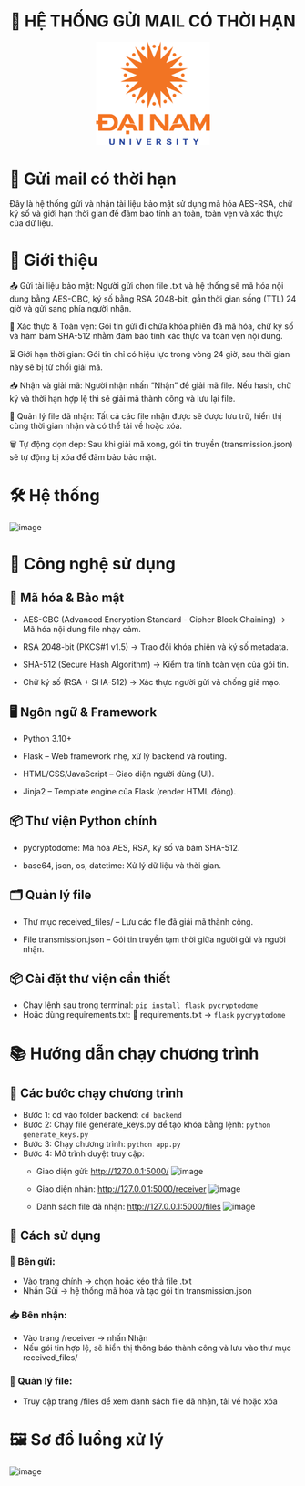 <h1 align="center"> 📩 HỆ THỐNG GỬI MAIL CÓ THỜI HẠN </h1>
 
<div align="center">

<p align="center">
  <img src="logoDaiNam.png" alt="DaiNam University Logo" width="200"/>
</p>

</div>

# 📩 Gửi mail có thời hạn

Đây là hệ thống gửi và nhận tài liệu bảo mật sử dụng mã hóa AES-RSA, chữ ký số và giới hạn thời gian để đảm bảo tính an toàn, toàn vẹn và xác thực của dữ liệu.

# 📝 Giới thiệu
📤 Gửi tài liệu bảo mật: Người gửi chọn file .txt và hệ thống sẽ mã hóa nội dung bằng AES-CBC, ký số bằng RSA 2048-bit, gắn thời gian sống (TTL) 24 giờ và gửi sang phía người nhận.

🔏 Xác thực & Toàn vẹn: Gói tin gửi đi chứa khóa phiên đã mã hóa, chữ ký số và hàm băm SHA-512 nhằm đảm bảo tính xác thực và toàn vẹn nội dung.

⏳ Giới hạn thời gian: Gói tin chỉ có hiệu lực trong vòng 24 giờ, sau thời gian này sẽ bị từ chối giải mã.

📥 Nhận và giải mã: Người nhận nhấn “Nhận” để giải mã file. Nếu hash, chữ ký và thời hạn hợp lệ thì sẽ giải mã thành công và lưu lại file.

📂 Quản lý file đã nhận: Tất cả các file nhận được sẽ được lưu trữ, hiển thị cùng thời gian nhận và có thể tải về hoặc xóa.

🗑️ Tự động dọn dẹp: Sau khi giải mã xong, gói tin truyền (transmission.json) sẽ tự động bị xóa để đảm bảo bảo mật.

# 🛠️ Hệ thống
![image](https://github.com/user-attachments/assets/d6675b38-f399-461a-af56-65faa6732373)

# 🔧 Công nghệ sử dụng
## 🔐 Mã hóa & Bảo mật
- AES-CBC (Advanced Encryption Standard - Cipher Block Chaining)
→ Mã hóa nội dung file nhạy cảm.

- RSA 2048-bit (PKCS#1 v1.5)
→ Trao đổi khóa phiên và ký số metadata.

- SHA-512 (Secure Hash Algorithm)
→ Kiểm tra tính toàn vẹn của gói tin.

- Chữ ký số (RSA + SHA-512)
→ Xác thực người gửi và chống giả mạo.

## 🖥️ Ngôn ngữ & Framework
- Python 3.10+

- Flask – Web framework nhẹ, xử lý backend và routing.

- HTML/CSS/JavaScript – Giao diện người dùng (UI).

- Jinja2 – Template engine của Flask (render HTML động).

## 📦 Thư viện Python chính
- pycryptodome: Mã hóa AES, RSA, ký số và băm SHA-512.

- base64, json, os, datetime: Xử lý dữ liệu và thời gian.

## 🗂️ Quản lý file
- Thư mục received_files/ – Lưu các file đã giải mã thành công.

- File transmission.json – Gói tin truyền tạm thời giữa người gửi và người nhận.
  
## 📦 Cài đặt thư viện cần thiết
- Chạy lệnh sau trong terminal:
```pip install flask pycryptodome```
- Hoặc dùng requirements.txt:
📄 requirements.txt -> 
```flask```
```pycryptodome```

# 📚 Hướng dẫn chạy chương trình
## 🚀 Các bước chạy chương trình
- Bước 1: cd vào folder backend: ```cd backend```
- Bước 2: Chạy file generate_keys.py để tạo khóa bằng lệnh: ```python generate_keys.py```
- Bước 3: Chạy chương trình: ```python app.py```
- Bước 4: Mở trình duyệt truy cập:
  + Giao diện gửi: http://127.0.0.1:5000/
    ![image](https://github.com/user-attachments/assets/642781f2-2060-4edb-b077-ca8c36a2702c)

  + Giao diện nhận: http://127.0.0.1:5000/receiver
    ![image](https://github.com/user-attachments/assets/fc190b15-c084-4128-9abe-6cfd2d8a6dc5)

  + Danh sách file đã nhận: http://127.0.0.1:5000/files
    ![image](https://github.com/user-attachments/assets/39007295-80a1-4978-b0ef-98284e8ecb44)

## 📘 Cách sử dụng
### 🔐 Bên gửi:
- Vào trang chính → chọn hoặc kéo thả file .txt
- Nhấn Gửi → hệ thống mã hóa và tạo gói tin transmission.json
  
### 📥 Bên nhận:
- Vào trang /receiver → nhấn Nhận
- Nếu gói tin hợp lệ, sẽ hiển thị thông báo thành công và lưu vào thư mục received_files/
  
### 📂 Quản lý file:
- Truy cập trang /files để xem danh sách file đã nhận, tải về hoặc xóa
  
# 🖼️ Sơ đồ luồng xử lý
![image](https://github.com/user-attachments/assets/3a469445-d889-453b-b96b-5a09f742cc42)
